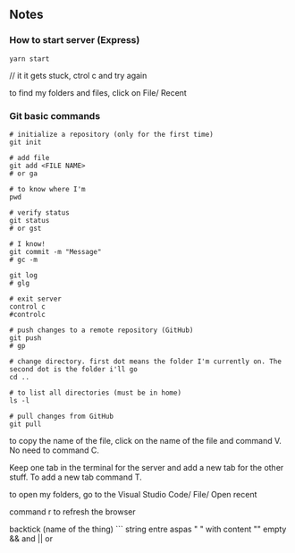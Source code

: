 ## Notes


### How to start server (Express)

```shell
yarn start
```
// it it gets stuck, ctrol c and try again

to find my folders and files, click on File/ Recent


### Git basic commands

```shell
# initialize a repository (only for the first time)
git init

# add file
git add <FILE NAME>
# or ga

# to know where I'm
pwd

# verify status
git status
# or gst

# I know!
git commit -m "Message"
# gc -m

git log
# glg

# exit server
control c
#controlc

# push changes to a remote repository (GitHub)
git push
# gp

# change directory. first dot means the folder I'm currently on. The second dot is the folder i'll go
cd ..

# to list all directories (must be in home)
ls -l

# pull changes from GitHub
git pull
```

to copy the name of the file, click on the name of the file and command V. No need to command C.

Keep one tab in the terminal for the server and add a new tab for the other stuff. To add a new tab command T.

to open my folders, go to the Visual Studio Code/ File/ Open recent

command r to refresh the browser

backtick (name of the thing) ```
string entre aspas " " with content   "" empty
&& and
|| or